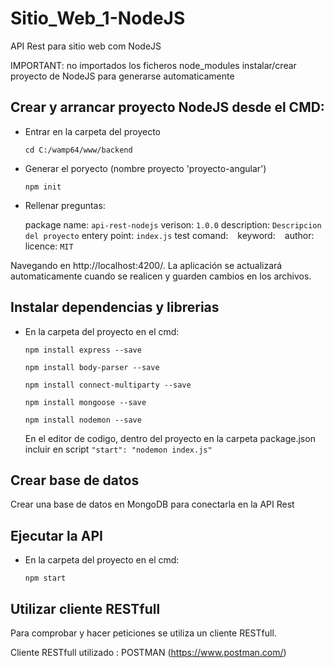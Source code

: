 # Sitio_Web_1-NodeJS
API Rest para sitio web com NodeJS

IMPORTANT: no importados los ficheros node_modules instalar/crear proyecto de NodeJS para generarse automaticamente

## Crear y arrancar proyecto NodeJS desde el CMD:
- Entrar en la carpeta del proyecto

	`cd C:/wamp64/www/backend`

- Generar el poryecto (nombre proyecto 'proyecto-angular')

	`npm init`

- Rellenar preguntas:

	package name: `api-rest-nodejs`
	verison: `1.0.0`
    description: `Descripcion del proyecto`
    entery point: `index.js`
    test comand: ` `
    keyword: ` `
    author: ` `
    licence: `MIT`

Navegando en http://localhost:4200/. La aplicación se actualizará automaticamente cuando se realicen y guarden cambios en los archivos.

## Instalar dependencias y librerias
- En la carpeta del proyecto en el cmd:

  `npm install express --save`

  `npm install body-parser --save`

  `npm install connect-multiparty --save`

  `npm install mongoose --save`

  `npm install nodemon --save`

  En el editor de codigo, dentro del proyecto en la carpeta package.json incluir en script `"start": "nodemon index.js"`

## Crear base de datos
Crear una base de datos en MongoDB para conectarla en la API Rest

## Ejecutar la API
- En la carpeta del proyecto en el cmd:

    `npm start`

## Utilizar cliente RESTfull
Para comprobar y hacer peticiones se utiliza un cliente RESTfull. 

Cliente RESTfull utilizado : POSTMAN (https://www.postman.com/)
